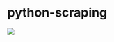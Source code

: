 # python-scraping

![](https://github.com/lbias/python-scraping/blob/master/14_get_external_links/14_get_external_links.png)
